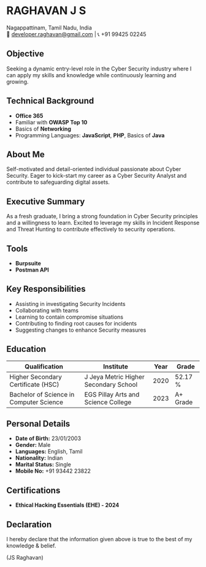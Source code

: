 
# RAGHAVAN J S

Nagappattinam, Tamil Nadu, India  
📧 developer.raghavan@gmail.com | 📞 +91 99425 02245  

## Objective
Seeking a dynamic entry-level role in the Cyber Security industry where I can apply my skills and knowledge while continuously learning and growing.

## Technical Background
- **Office 365**
- Familiar with **OWASP Top 10**
- Basics of **Networking**
- Programming Languages: **JavaScript**, **PHP**, Basics of **Java**

## About Me
Self-motivated and detail-oriented individual passionate about Cyber Security. Eager to kick-start my career as a Cyber Security Analyst and contribute to safeguarding digital assets.

## Executive Summary
As a fresh graduate, I bring a strong foundation in Cyber Security principles and a willingness to learn. Excited to leverage my skills in Incident Response and Threat Hunting to contribute effectively to security operations.

## Tools
- **Burpsuite**
- **Postman API**

## Key Responsibilities
- Assisting in investigating Security Incidents
- Collaborating with teams
- Learning to contain compromise situations
- Contributing to finding root causes for incidents
- Suggesting changes to enhance Security measures

## Education
| Qualification                           | Institute                             | Year | Grade   |
|-----------------------------------------|---------------------------------------|------|---------|
| Higher Secondary Certificate (HSC)      | J Jeya Metric Higher Secondary School           | 2020 | 52.17 % |
| Bachelor of Science in Computer Science | EGS Pillay Arts and Science College   | 2023 | A+ Grade |

## Personal Details
- **Date of Birth:** 23/01/2003
- **Gender:** Male
- **Languages:** English, Tamil
- **Nationality:** Indian
- **Marital Status:** Single
- **Mobile No:** +91 93442 23822

## Certifications
- **Ethical Hacking Essentials (EHE) - 2024**

## Declaration
I hereby declare that the information given above is true to the best of my knowledge & belief.

(JS Raghavan)
